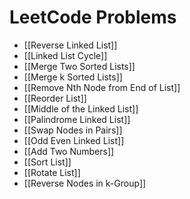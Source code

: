 # LeetCode Problems
- [[Reverse Linked List]]
- [[Linked List Cycle]]
- [[Merge Two Sorted Lists]]
- [[Merge k Sorted Lists]]
- [[Remove Nth Node from End of List]]
- [[Reorder List]]
- [[Middle of the Linked List]]
- [[Palindrome Linked List]]
- [[Swap Nodes in Pairs]]
- [[Odd Even Linked List]]
- [[Add Two Numbers]]
- [[Sort List]]
- [[Rotate List]]
- [[Reverse Nodes in k-Group]]